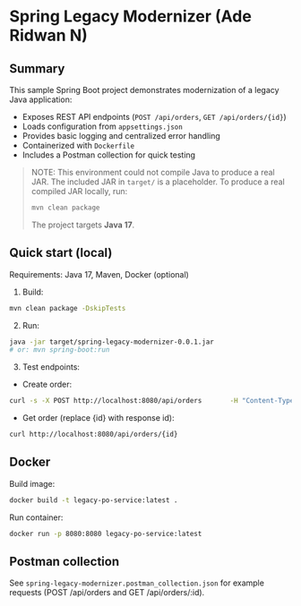# Spring Legacy Modernizer (Ade Ridwan N)

## Summary
This sample Spring Boot project demonstrates modernization of a legacy Java application:
- Exposes REST API endpoints (`POST /api/orders`, `GET /api/orders/{id}`)
- Loads configuration from `appsettings.json`
- Provides basic logging and centralized error handling
- Containerized with `Dockerfile`
- Includes a Postman collection for quick testing

> NOTE: This environment could not compile Java to produce a real JAR. The included JAR in `target/` is a placeholder. To produce a real compiled JAR locally, run:
>
> ```bash
> mvn clean package
> ```
>
> The project targets **Java 17**.

## Quick start (local)

Requirements: Java 17, Maven, Docker (optional)

1. Build:
```bash
mvn clean package -DskipTests
```

2. Run:
```bash
java -jar target/spring-legacy-modernizer-0.0.1.jar
# or: mvn spring-boot:run
```

3. Test endpoints:
- Create order:
```bash
curl -s -X POST http://localhost:8080/api/orders       -H "Content-Type: application/json"       -d '{"customerName":"Alice","items":["item-1","item-2"],"total":120.5}'
```

- Get order (replace {id} with response id):
```bash
curl http://localhost:8080/api/orders/{id}
```

## Docker

Build image:
```bash
docker build -t legacy-po-service:latest .
```

Run container:
```bash
docker run -p 8080:8080 legacy-po-service:latest
```

## Postman collection
See `spring-legacy-modernizer.postman_collection.json` for example requests (POST /api/orders and GET /api/orders/:id).
